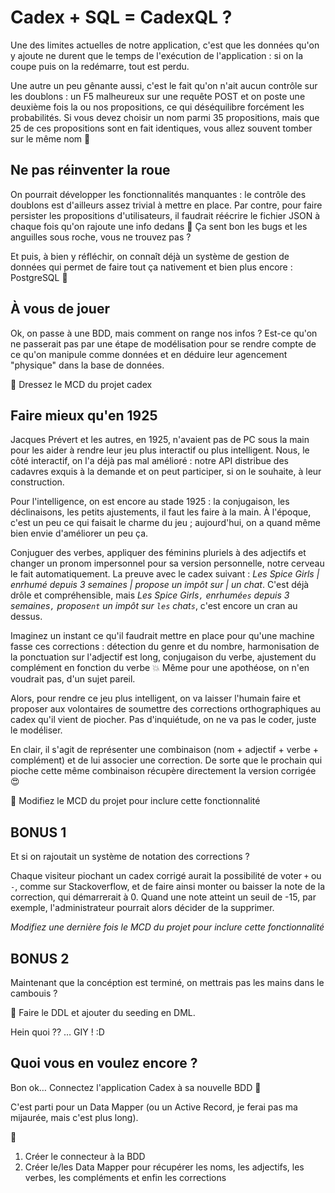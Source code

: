 # Cadex + SQL = CadexQL ?

Une des limites actuelles de notre application, c'est que les données qu'on y ajoute ne durent que le temps de l'exécution de l'application : si on la coupe puis on la redémarre, tout est perdu.

Une autre un peu gênante aussi, c'est le fait qu'on n'ait aucun contrôle sur les doublons : un F5 malheureux sur une requête POST et on poste une deuxième fois la ou nos propositions, ce qui déséquilibre forcément les probabilités. Si vous devez choisir un nom parmi 35 propositions, mais que 25 de ces propositions sont en fait identiques, vous allez souvent tomber sur le même nom :grimacing:

## Ne pas réinventer la roue

On pourrait développer les fonctionnalités manquantes : le contrôle des doublons est d'ailleurs assez trivial à mettre en place. Par contre, pour faire persister les propositions d'utilisateurs, il faudrait réécrire le fichier JSON à chaque fois qu'on rajoute une info dedans :thinking: Ça sent bon les bugs et les anguilles sous roche, vous ne trouvez pas ?

Et puis, à bien y réfléchir, on connaît déjà un système de gestion de données qui permet de faire tout ça nativement et bien plus encore : PostgreSQL :tada:

## À vous de jouer

Ok, on passe à une BDD, mais comment on range nos infos ? Est-ce qu'on ne passerait pas par une étape de modélisation pour se rendre compte de ce qu'on manipule comme données et en déduire leur agencement "physique" dans la base de données.

:wrench: Dressez le MCD du projet cadex

## Faire mieux qu'en 1925

Jacques Prévert et les autres, en 1925, n'avaient pas de PC sous la main pour les aider à rendre leur jeu plus interactif ou plus intelligent. Nous, le côté interactif, on l'a déjà pas mal amélioré : notre API distribue des cadavres exquis à la demande et on peut participer, si on le souhaite, à leur construction.

Pour l'intelligence, on est encore au stade 1925 : la conjugaison, les déclinaisons, les petits ajustements, il faut les faire à la main. À l'époque, c'est un peu ce qui faisait le charme du jeu ; aujourd'hui, on a quand même bien envie d'améliorer un peu ça.

Conjuguer des verbes, appliquer des féminins pluriels à des adjectifs et changer un pronom impersonnel pour sa version personnelle, notre cerveau le fait automatiquement. La preuve avec le cadex suivant : _Les Spice Girls | enrhumé depuis 3 semaines | propose un impôt sur | un chat_. C'est déjà drôle et compréhensible, mais _Les Spice Girls`,` enrhumé`es` depuis 3 semaines`,` propose`nt` un impôt sur `les` chat`s`_, c'est encore un cran au dessus.

Imaginez un instant ce qu'il faudrait mettre en place pour qu'une machine fasse ces corrections : détection du genre et du nombre, harmonisation de la ponctuation sur l'adjectif est long, conjugaison du verbe, ajustement du complément en fonction du verbe :boom: Même pour une apothéose, on n'en voudrait pas, d'un sujet pareil.

Alors, pour rendre ce jeu plus intelligent, on va laisser l'humain faire et proposer aux volontaires de soumettre des corrections orthographiques au cadex qu'il vient de piocher. Pas d'inquiétude, on ne va pas le coder, juste le modéliser.

En clair, il s'agit de représenter une combinaison (nom + adjectif + verbe + complément) et de lui associer une correction. De sorte que le prochain qui pioche cette même combinaison récupère directement la version corrigée :heart_eyes:

:wrench: Modifiez le MCD du projet pour inclure cette fonctionnalité

## BONUS 1

Et si on rajoutait un système de notation des corrections ?

Chaque visiteur piochant un cadex corrigé aurait la possibilité de voter `+` ou `-`, comme sur Stackoverflow, et de faire ainsi monter ou baisser la note de la correction, qui démarrerait à 0. Quand une note atteint un seuil de -15, par exemple, l'administrateur pourrait alors décider de la supprimer.

_Modifiez une dernière fois le MCD du projet pour inclure cette fonctionnalité_

## BONUS 2

Maintenant que la concéption est terminé, on mettrais pas les mains dans le cambouis ?

:wrench: Faire le DDL et ajouter du seeding en DML.

Hein quoi ?? … GIY ! :D

## Quoi vous en voulez encore ?

Bon ok… Connectez l'application Cadex à sa nouvelle BDD :tada:

C'est parti pour un Data Mapper (ou un Active Record, je ferai pas ma mijaurée, mais c'est plus long).

:wrench:

1. Créer le connecteur à la BDD
2. Créer le/les Data Mapper pour récupérer les noms, les adjectifs, les verbes, les compléments et enfin les corrections